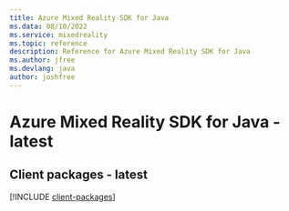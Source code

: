 ```yaml
---
title: Azure Mixed Reality SDK for Java
ms.data: 08/10/2022
ms.service: mixedreality
ms.topic: reference
description: Reference for Azure Mixed Reality SDK for Java
ms.author: jfree
ms.devlang: java
author: joshfree
---
```

# Azure Mixed Reality SDK for Java - latest

## Client packages - latest
[!INCLUDE [client-packages](mixed-reality-client-index.md)]